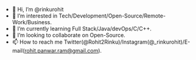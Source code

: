 - 👋 Hi, I’m @rinkurohit
- 👀 I’m interested in Tech/Development/Open-Source/Remote-Work/Business.
- 🌱 I’m currently learning Full Stack/Java/devOps/C/C++.
- 💞️ I’m looking to collaborate on Open-Source.
- 📫 How to reach me Twitter(@Rohit2Rinku)/Instagram(@_rinkurohit)/E-mail(rohit.panwar.ram@gmail.com).

<!---
rinkurohit/rinkurohit is a ✨ special ✨ repository because its `README.md` (this file) appears on your GitHub profile.
You can click the Preview link to take a look at your changes.
--->

